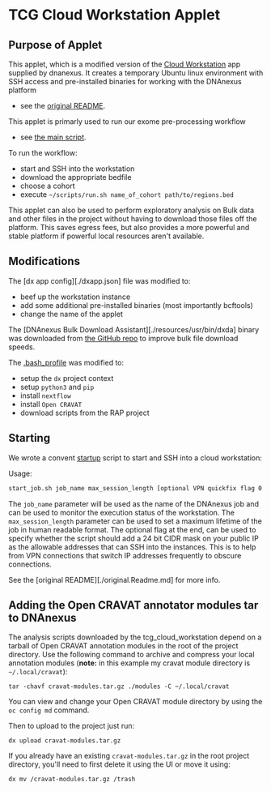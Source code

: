 # TCG Cloud Workstation Applet

## Purpose of Applet

This applet, which is a modified version of the
[Cloud Workstation](https://documentation.dnanexus.com/developer/cloud-workstation)
app supplied by dnanexus. It creates a temporary Ubuntu linux environment with SSH access
and pre-installed binaries for working with the DNAnexus platform

- see the [original README](./original.Readme.md).

This applet is primarly used to run our exome pre-processing workflow

- see [the main script](../dx-applets/analysis_scripts/run.sh).

To run the workflow:

- start and SSH into the workstation
- download the appropriate bedfile
- choose a cohort
- execute `~/scripts/run.sh name_of_cohort path/to/regions.bed`

This applet can also be used to perform exploratory analysis on Bulk data and other files in the project
without having to download those files off the platform. This saves egress fees, but also provides
a more powerful and stable platform if powerful local resources aren't available.

## Modifications

The [dx app config][./dxapp.json] file was modified to:

- beef up the workstation instance
- add some additional pre-installed binaries (most importantly bcftools)
- change the name of the applet

The [DNAnexus Bulk Download Assistant][./resources/usr/bin/dxda] binary was downloaded from
[the GitHub repo](https://github.com/dnanexus/dxda) to improve bulk file download speeds.

The [.bash_profile](./resources/home/dnanexus/.bash_profile) was modified to:

- setup the `dx` project context
- setup `python3` and `pip`
- install `nextflow`
- install `Open CRAVAT`
- download scripts from the RAP project

## Starting

We wrote a convent [startup](./start_job.sh) script to start and SSH into a cloud workstation:

Usage:

```bash
start_job.sh job_name max_session_length [optional VPN quickfix flag 0 (disabled) or 1(enabled)]
```

The `job_name` parameter will be used as the name of the DNAnexus job and can be used to monitor
the execution status of the workstation. The `max_session_length` parameter can be used to set a
maximum lifetime of the job in human readable format. The optional flag at the end, can be used to
specify whether the script should add a 24 bit CIDR mask on your public IP as the allowable addresses
that can SSH into the instances. This is to help from VPN connections that switch IP addresses frequently
to obscure connections.

See the [original README][./original.Readme.md] for more info.

## Adding the Open CRAVAT annotator modules tar to DNAnexus

The analysis scripts downloaded by the tcg_cloud_workstation depend on a tarball of Open CRAVAT annotation modules
in the root of the project directory. Use the following command to archive and compress your local
annotation modules (**note:** in this example my cravat module directory is `~/.local/cravat`):

`tar -chavf cravat-modules.tar.gz ./modules -C ~/.local/cravat`

You can view and change your Open CRAVAT module directory by using the `oc config md` command.

Then to upload to the project just run:

`dx upload cravat-modules.tar.gz`

If you already have an existing `cravat-modules.tar.gz` in the root project directory,
you'll need to first delete it using the UI or move it using:

`dx mv /cravat-modules.tar.gz /trash`
